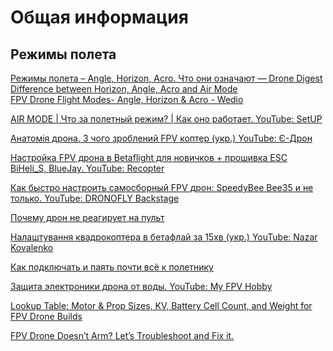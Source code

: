 # Общая информация

## Режимы полета
[Режимы полета – Angle, Horizon, Acro. Что они означают — Drone Digest](https://dronebook.wordpress.com/2019/03/19/modes-angle-horizon-acro/)  
[Difference between Horizon, Angle, Acro and Air Mode](https://risingsunfpv.com/blogs/helpful-guides/difference-between-horizon-angle-acro-and-air-mode)  
[FPV Drone Flight Modes- Angle, Horizon & Acro - Wedio](https://academy.wedio.com/fpv-drone-flight-modes/)  

[AIR MODE | Что за полетный режим? | Как оно работает. YouTube: SetUP](https://www.youtube.com/watch?v=GGumeuEE0ps)

[Анатомія дрона. З чого зроблений FPV коптер (укр.) YouTube: Є-Дрон](https://www.youtube.com/watch?v=hLtEWlq-7uY)  

[Настройка FPV дрона в Betaflight для новичков + прошивка ESC BiHeli_S, BlueJay. YouTube: Recopter](https://www.youtube.com/watch?v=yJxMRLE3dVI)  

[Как быстро настроить самосборный FPV дрон: SpeedyBee Bee35 и не только. YouTube: DRONOFLY Backstage](https://www.youtube.com/watch?v=-c042AORi24) 

[Почему дрон не реагирует на пульт](https://dzen.ru/a/ZTnTOxoL4BMRPRHg)

[Налаштування квадрокоптера в бетафлай за 15хв (укр.) YouTube: 
Nazar Kovalenko](https://www.youtube.com/watch?v=JR5qjRWxhkQ)  

[Как подключать и паять почти всё к полетнику](https://dzen.ru/a/ZjsxtoQT520u_RUV)  

[Защита электроники дрона от воды. YouTube: My FPV Hobby](https://www.youtube.com/watch?v=UN3pCRkmNeI)  

[Lookup Table: Motor & Prop Sizes, KV, Battery Cell Count, and Weight for FPV Drone Builds](https://oscarliang.com/table-prop-motor-lipo-weight/)  

[FPV Drone Doesn’t Arm? Let’s Troubleshoot and Fix it.](https://oscarliang.com/quad-arming-issue-fix/)

